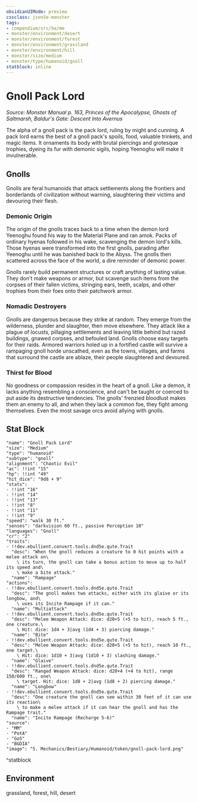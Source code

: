 ```yaml
---
obsidianUIMode: preview
cssclass: json5e-monster
tags:
- compendium/src/5e/mm
- monster/environment/desert
- monster/environment/forest
- monster/environment/grassland
- monster/environment/hill
- monster/size/medium
- monster/type/humanoid/gnoll
statblock: inline
---
```

# Gnoll Pack Lord
*Source: Monster Manual p. 163, Princes of the Apocalypse, Ghosts of Saltmarsh, Baldur's Gate: Descent Into Avernus*  

The alpha of a gnoll pack is the pack lord, ruling by might and cunning. A pack lord earns the best of a gnoll pack's spoils, food, valuable trinkets, and magic items. It ornaments its body with brutal piercings and grotesque trophies, dyeing its fur with demonic sigils, hoping Yeenoghu will make it invulnerable.

## Gnolls

Gnolls are feral humanoids that attack settlements along the frontiers and borderlands of civilization without warning, slaughtering their victims and devouring their flesh.

### Demonic Origin

The origin of the gnolls traces back to a time when the demon lord Yeenoghu found his way to the Material Plane and ran amok. Packs of ordinary hyenas followed in his wake, scavenging the demon lord's kills. Those hyenas were transformed into the first gnolls, parading after Yeenoghu until he was banished back to the Abyss. The gnolls then scattered across the face of the world, a dire reminder of demonic power.

Gnolls rarely build permanent structures or craft anything of lasting value. They don't make weapons or armor, but scavenge such items from the corpses of their fallen victims, stringing ears, teeth, scalps, and other trophies from their foes onto their patchwork armor.

### Nomadic Destroyers

Gnolls are dangerous because they strike at random. They emerge from the wilderness, plunder and slaughter, then move elsewhere. They attack like a plague of locusts, pillaging settlements and leaving little behind but razed buildings, gnawed corpses, and befouled land. Gnolls choose easy targets for their raids. Armored warriors holed up in a fortified castle will survive a rampaging gnoll horde unscathed, even as the towns, villages, and farms that surround the castle are ablaze, their people slaughtered and devoured.

### Thirst for Blood

No goodness or compassion resides in the heart of a gnoll. Like a demon, it lacks anything resembling a conscience, and can't be taught or coerced to put aside its destructive tendencies. The gnolls' frenzied bloodlust makes them an enemy to all, and when they lack a common foe, they fight among themselves. Even the most savage orcs avoid allying with gnolls.

## Stat Block

```statblock
"name": "Gnoll Pack Lord"
"size": "Medium"
"type": "humanoid"
"subtype": "gnoll"
"alignment": "Chaotic Evil"
"ac": !!int "15"
"hp": !!int "49"
"hit_dice": "9d8 + 9"
"stats":
- !!int "16"
- !!int "14"
- !!int "13"
- !!int "8"
- !!int "11"
- !!int "9"
"speed": "walk 30 ft."
"senses": "darkvision 60 ft., passive Perception 10"
"languages": "Gnoll"
"cr": "2"
"traits":
- !!dev.ebullient.convert.tools.dnd5e.qute.Trait
  "desc": "When the gnoll reduces a creature to 0 hit points with a melee attack on\
    \ its turn, the gnoll can take a bonus action to move up to half its speed and\
    \ make a bite attack."
  "name": "Rampage"
"actions":
- !!dev.ebullient.convert.tools.dnd5e.qute.Trait
  "desc": "The gnoll makes two attacks, either with its glaive or its longbow, and\
    \ uses its Incite Rampage if it can."
  "name": "Multiattack"
- !!dev.ebullient.convert.tools.dnd5e.qute.Trait
  "desc": "Melee Weapon Attack: dice: d20+5 (+5 to hit), reach 5 ft., one creature.\
    \ Hit: dice: 1d4 + 3|avg (1d4 + 3) piercing damage."
  "name": "Bite"
- !!dev.ebullient.convert.tools.dnd5e.qute.Trait
  "desc": "Melee Weapon Attack: dice: d20+5 (+5 to hit), reach 10 ft., one target.\
    \ Hit: dice: 1d10 + 3|avg (1d10 + 3) slashing damage."
  "name": "Glaive"
- !!dev.ebullient.convert.tools.dnd5e.qute.Trait
  "desc": "Ranged Weapon Attack: dice: d20+4 (+4 to hit), range 150/600 ft., one\
    \ target. Hit: dice: 1d8 + 2|avg (1d8 + 2) piercing damage."
  "name": "Longbow"
- !!dev.ebullient.convert.tools.dnd5e.qute.Trait
  "desc": "One creature the gnoll can see within 30 feet of it can use its reaction\
    \ to make a melee attack if it can hear the gnoll and has the Rampage trait."
  "name": "Incite Rampage (Recharge 5-6)"
"source":
- "MM"
- "PotA"
- "GoS"
- "BGDIA"
"image": "5. Mechanics/Bestiary/Humanoid/token/gnoll-pack-lord.png"
```
^statblock

## Environment

grassland, forest, hill, desert